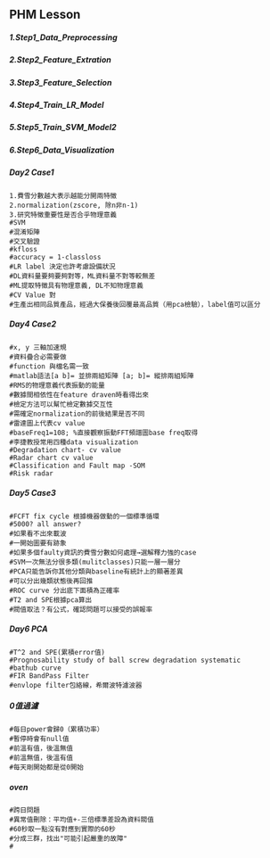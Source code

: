 ## PHM Lesson
##### 1.Step1_Data_Preprocessing

##### 2.Step2_Feature_Extration

##### 3.Step3_Feature_Selection

##### 4.Step4_Train_LR_Model

##### 5.Step5_Train_SVM_Model2

##### 6.Step6_Data_Visualization

##### Day2 Case1
```
1.費雪分數越大表示越能分開兩特徵
2.normalization(zscore, 除n非n-1)
3.研究特徵重要性是否合乎物理意義
#SVM
#混淆矩陣
#交叉驗證
#kfloss
#accuracy = 1-classloss
#LR label 決定也許考慮設備狀況
#DL資料量要夠要夠對等，ML資料量不對等較無差
#ML提取特徵具有物理意義, DL不知物理意義
#CV Value 對 
#生產出相同品質產品，經過大保養後回覆最高品質（用pca檢驗），label值可以區分

```
##### Day4 Case2
```
#x, y 三軸加速規
#資料疊合必需要做
#function 與檔名需一致
#matlab語法[a b]= 並排兩組矩陣 [a; b]= 縱排兩組矩陣
#RMS的物理意義代表振動的能量
#數據間相依性在feature draven時看得出來
#檢定方法可以幫忙檢定數據交互性
#需確定normalization的前後結果是否不同
#雷達圖上代表cv value
#baseFreq1=108; %直接觀察振動FFT頻譜圖base freq取得
#李捷教授常用四種data visualization
#Degradation chart- cv value
#Radar chart cv value
#Classification and Fault map -SOM
#Risk radar
```
##### Day5 Case3
```
#FCFT fix cycle 根據機器做動的一個標準循環
#5000? all answer?
#如果看不出來載波
#一開始圖要有跡象
#如果多個faulty資訊的費雪分數如何處理→選解釋力強的case
#SVM一次無法分很多類(mulitclasses)只能一層一層分
#PCA只能告訴你其他分類與baseline有統計上的顯著差異
#可以分出幾類狀態後再回推
#ROC curve 分出底下面積為正確率
#T2 and SPE根據pca算出
#閥值取法？有公式，確認問題可以接受的誤報率
```

##### Day6 PCA
```
#T^2 and SPE(累積error值)
#Prognosability study of ball screw degradation systematic
#bathub curve
#FIR BandPass Filter
#envlope filter包絡線，希爾波特濾波器
```
##### 0值過濾
```
#每日power會歸0（累積功率）
#暫停時會有null值
#前溫有值，後溫無值
#前溫無值，後溫有值
#每天剛開始都是從0開始

```
##### oven
```
#跨日問題
#異常值刪除：平均值+-三倍標準差設為資料閥值
#60秒取一點沒有對應到實際的60秒
#分成三群，找出"可能引起嚴重的故障"
#

```
